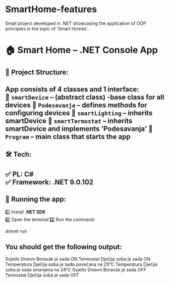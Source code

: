 # SmartHome-features
Small project developed in .NET showcasing the application of OOP principles in the topic of 'Smart Homes'.  

# 🏠 Smart Home – .NET Console App  



## 📌 Project Structure: 

App consists of 4 classes and 1 interface:  
🔹 **`smartDevice`** – (abstract class) -base class for all devices
🔹 **`Podesavanja`** – defines methods for configuring devices
🔹 **`smartLighting`** – inherits smartDevice 
🔹 **`smartTermostat`** – inherits smartDevice and implements 'Podesavanja'
🔹 **`Program`** – main class that starts the app
---

## 🛠️ Tech: 

✅ **PL**: C#  
✅ **Framework**: .NET 9.0.102
-

## 🔹 Running the app:

1️⃣ Install **.NET SDK**  
2️⃣ Open the terminal
3️⃣ Run the command: 
   
   dotnet run


## You should get the following output:

Svjetlo Dnevni Boravak je sada ON
Termostat Dječija soba je sada ON
Temperatura Dječija soba je sada povećana na 25°C
Temperatura Dječija soba je sada smanjena na 24°C
Svjetlo Dnevni Boravak je sada OFF
Termostat Dječija soba je sada OFF
